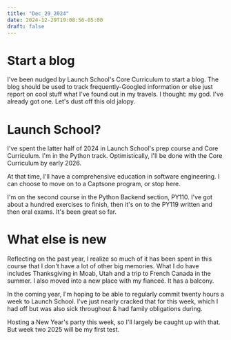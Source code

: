 ```yaml
---
title: "Dec_29_2024"
date: 2024-12-29T19:08:56-05:00
draft: false
---
```


# Start a blog

I've been nudged by Launch School's Core Curriculum to start a blog. The blog should be used to track frequently-Googled information or else just report on cool stuff what I've found out in my travels. I thought: my god. I've already got one. Let's dust off this old jalopy.

# Launch School?

I've spent the latter half of 2024 in Launch School's prep course and Core Curriculum. I'm in the Python track. Optimistically, I'll be done with the Core Curriculum by early 2026.

At that time, I'll have a comprehensive education in software engineering. I can choose to move on to a Captsone program, or stop here.

I'm on the second course in the Python Backend section, PY110. I've got about a hundred exercises to finish, then it's on to the PY119 written and then oral exams. It's been great so far.

# What else is new

Reflecting on the past year, I realize so much of it has been spent in this course that I don't have a lot of other big memories. What I do have includes Thanksgiving in Moab, Utah and a trip to French Canada in the summer. I also moved into a new place with my fianceé. It has a balcony.

In the coming year, I'm hoping to be able to regularly commit twenty hours a week to Launch School. I've just nearly cracked that for this week, which I had off but was also sick throughout & had family obligations during.

Hosting a New Year's party this week, so I'll largely be caught up with that. But week two 2025 will be my first test.

